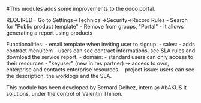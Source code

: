 #This modules adds some improvements to the odoo portal. 
    
REQUIRED
    - Go to Settings->Technical->Security->Record Rules
    - Search for "Public product template"
    - Remove from groups, "Portal"
    - It allows generating a report using products

Functionalities:
    - email template when inviting user to signup.
    - sales: 
        - adds contract menuitem
        - users can see contract informations, see SLA rules and download the service report.
        - domain: 
            - standard users can only access to their resources
            - "keyuser" (new in res.partner) -> access to own, enterprise and contacts enterprise resources.
    - project issue: users can see the description, the worklogs and the SLA.

This module has been developed by Bernard Delhez, intern @ AbAKUS it-solutions, under the control of Valentin Thirion.